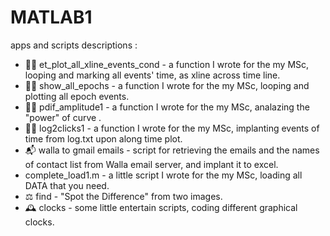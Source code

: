# MATLAB1
apps and scripts descriptions :

* :man_student:	et_plot_all_xline_events_cond - a function I wrote for the my MSc, looping and marking all events' time, as xline across time line.
* :man_student:	show_all_epochs - a function I wrote for the my MSc, looping and plotting all epoch events.
* :man_student:	pdif_amplitude1 - a function I wrote for the my MSc, analazing the "power" of curve .
* :man_student:	log2clicks1 - a function I wrote for the my MSc, implanting events of time from log.txt upon along time plot.
* :mailbox_with_mail:	walla to gmail emails - script for retrieving the emails and the names of contact list from  Walla email server, and implant it to excel.
* complete_load1.m - a little script I wrote for the my MSc, loading all DATA that you need.
* :balance_scale: find - "Spot the Difference" from two images.
* :mantelpiece_clock:	clocks - some little entertain scripts, coding different graphical clocks.
